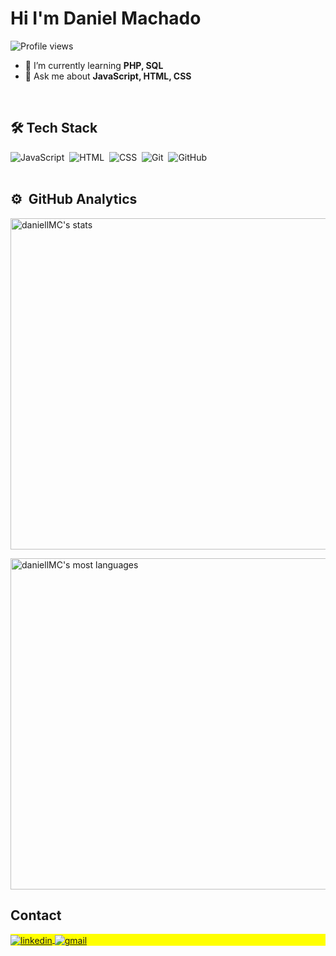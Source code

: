<h1 align="left">Hi I'm Daniel Machado</h1>
<p align="left">
  <img
    src="https://komarev.com/ghpvc/?username=daniellMC&color=red"
    alt="Profile views"
  />
</p>

- 🌱 I’m currently learning **PHP, SQL**
- 💬 Ask me about **JavaScript, HTML, CSS**
<br />

## 🛠 Tech Stack

![JavaScript](https://img.shields.io/badge/-JavaScript-05122A?style=flat&logo=javascript)&nbsp;
![HTML](https://img.shields.io/badge/-HTML-05122A?style=flat&logo=HTML5)&nbsp;
![CSS](https://img.shields.io/badge/-CSS-05122A?style=flat&logo=CSS3&logoColor=1572B6)&nbsp;
![Git](https://img.shields.io/badge/-Git-05122A?style=flat&logo=git)&nbsp;
![GitHub](https://img.shields.io/badge/-GitHub-05122A?style=flat&logo=github)&nbsp;
<br /><br />
## ⚙️ &nbsp;GitHub Analytics
<p align="left">
  <img
    width="530em"
    src="https://github-readme-stats.vercel.app/api?username=daniellMC&show_icons=true&theme=vision-friendly-dark"
    alt="daniellMC's stats"
  />
  
  <img
    width="530em"
    src="https://github-readme-stats.vercel.app/api/top-langs/?username=daniellMC&layout=compact&theme=vision-friendly-dark"
    alt="daniellMC's most languages" />
</p> 

## Contact
<p align="left" style="background: yellow;">
  <a 
    href="https://linkedin.com/in/daniel-machado-cs" 
    target="_blank"
  >
    <img
      align="center"
      src="https://img.shields.io/badge/-DanielMC-05122A?style=flat&logo=linkedin"
      alt="linkedin"
    />
  </a>
  <a
    href="https://mail.google.com/mail/u/0/#inbox?compose=GTvVlcSGKZfTDBxWSSrPfvsBsWFsJgxCNkwQQLgWrFMcPnthBmPjcLVQZSlxVGhfbfRjXQtxplwhS"
    target="_blank"
  >
    <img
      align="center"
      src="https://img.shields.io/badge/-DanielMC-05122A?style=flat&logo=gmail"
      alt="gmail"
    />
  </a>
</p>



